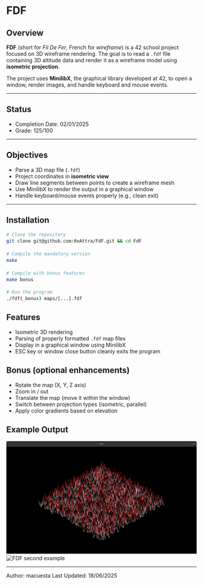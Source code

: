 # FDF

## Overview
**FDF** (short for *Fil De Fer*, French for *wireframe*) is a 42 school project focused on 3D wireframe rendering. The goal is to read a `.fdf` file containing 3D altitude data and render it as a wireframe model using **isometric projection**.

The project uses **MinilibX**, the graphical library developed at 42, to open a window, render images, and handle keyboard and mouse events.

---

## Status
- Completion Date: 02/01/2025
- Grade: 125/100

---

## Objectives

- Parse a 3D map file (`.fdf`)
- Project coordinates in **isometric view**
- Draw line segments between points to create a wireframe mesh
- Use MinilibX to render the output in a graphical window
- Handle keyboard/mouse events properly (e.g., clean exit)

---

## Installation

```bash
# Clone the repositery
git clone git@github.com:0xAttra/FdF.git && cd FdF

# Compile the mandatory version
make

# Compile with bonus features
make bonus

# Run the program
./fdf(_bonus) maps/[...].fdf
```

## Features
- Isometric 3D rendering
- Parsing of properly formatted `.fdf` map files
- Display in a graphical window using MinilibX
- ESC key or window close button cleanly exits the program

## Bonus (optional enhancements)
- Rotate the map (X, Y, Z axis)
- Zoom in / out
- Translate the map (move it within the window)
- Switch between projection types (isometric, parallel)
- Apply color gradients based on elevation

## Example Output
![FDF first example](./preview/50-4_map.png "Map 50-4.fdf")
![FDF second example](./preview/map42.gif "42.fdf as GIF")

---
Author: macuesta
Last Updated: 18/06/2025
